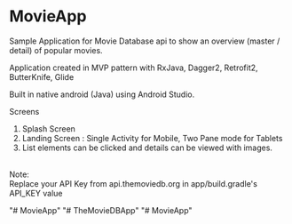 # MovieApp
Sample Application for Movie Database api to show an overview (master / detail) of popular movies.</br>

Application created in MVP pattern with RxJava, Dagger2, Retrofit2, ButterKnife, Glide<br>

Built in native android (Java) using Android Studio.</br>

Screens </br>
1) Splash Screen </br>
2) Landing Screen : Single Activity for Mobile, Two Pane mode for Tablets</br>
3) List elements can be clicked and details can be viewed with images.</br>

</br>
Note:</br>
Replace your API Key from api.themoviedb.org in app/build.gradle's API_KEY value

"# MovieApp" 
"# TheMovieDBApp" 
"# MovieApp" 

